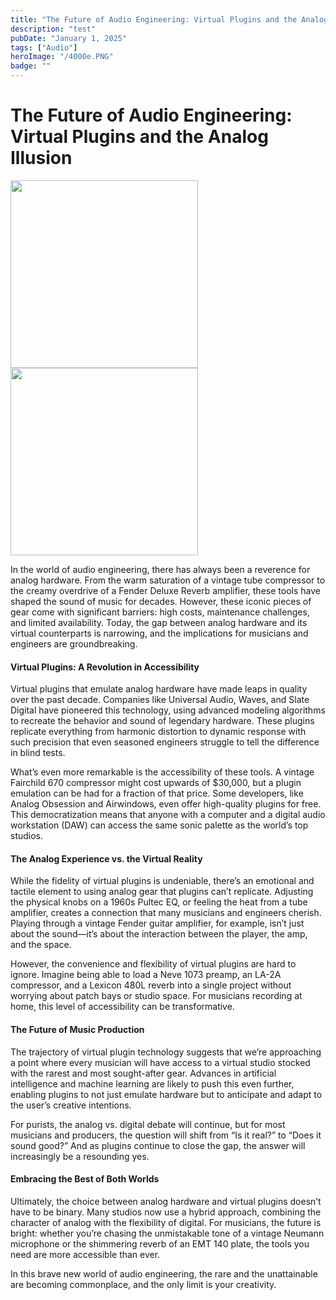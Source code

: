 ```yaml
---
title: "The Future of Audio Engineering: Virtual Plugins and the Analog Illusion"
description: "test"
pubDate: "January 1, 2025"
tags: ["Audio"]
heroImage: "/4000e.PNG"
badge: ""
---
```


# The Future of Audio Engineering: Virtual Plugins and the Analog Illusion

<img style="width:300px;height:300px" src="https://github.com/user-attachments/assets/7d79dcd6-2984-4bb2-ab72-8bdfb19ebd51">
<img style="width:300px;height:300px" src="https://github.com/user-attachments/assets/d511f468-6986-48de-87e3-778aa5937d9d">


In the world of audio engineering, there has always been a reverence for analog hardware. From the warm saturation of a vintage tube compressor to the creamy overdrive of a Fender Deluxe Reverb amplifier, these tools have shaped the sound of music for decades. However, these iconic pieces of gear come with significant barriers: high costs, maintenance challenges, and limited availability. Today, the gap between analog hardware and its virtual counterparts is narrowing, and the implications for musicians and engineers are groundbreaking.


#### Virtual Plugins: A Revolution in Accessibility

Virtual plugins that emulate analog hardware have made leaps in quality over the past decade. Companies like Universal Audio, Waves, and Slate Digital have pioneered this technology, using advanced modeling algorithms to recreate the behavior and sound of legendary hardware. These plugins replicate everything from harmonic distortion to dynamic response with such precision that even seasoned engineers struggle to tell the difference in blind tests.

What’s even more remarkable is the accessibility of these tools. A vintage Fairchild 670 compressor might cost upwards of $30,000, but a plugin emulation can be had for a fraction of that price. Some developers, like Analog Obsession and Airwindows, even offer high-quality plugins for free. This democratization means that anyone with a computer and a digital audio workstation (DAW) can access the same sonic palette as the world’s top studios.

#### The Analog Experience vs. the Virtual Reality

While the fidelity of virtual plugins is undeniable, there’s an emotional and tactile element to using analog gear that plugins can’t replicate. Adjusting the physical knobs on a 1960s Pultec EQ, or feeling the heat from a tube amplifier, creates a connection that many musicians and engineers cherish. Playing through a vintage Fender guitar amplifier, for example, isn’t just about the sound—it’s about the interaction between the player, the amp, and the space.

However, the convenience and flexibility of virtual plugins are hard to ignore. Imagine being able to load a Neve 1073 preamp, an LA-2A compressor, and a Lexicon 480L reverb into a single project without worrying about patch bays or studio space. For musicians recording at home, this level of accessibility can be transformative.

#### The Future of Music Production

The trajectory of virtual plugin technology suggests that we’re approaching a point where every musician will have access to a virtual studio stocked with the rarest and most sought-after gear. Advances in artificial intelligence and machine learning are likely to push this even further, enabling plugins to not just emulate hardware but to anticipate and adapt to the user’s creative intentions.

For purists, the analog vs. digital debate will continue, but for most musicians and producers, the question will shift from “Is it real?” to “Does it sound good?” And as plugins continue to close the gap, the answer will increasingly be a resounding yes.

#### Embracing the Best of Both Worlds

Ultimately, the choice between analog hardware and virtual plugins doesn’t have to be binary. Many studios now use a hybrid approach, combining the character of analog with the flexibility of digital. For musicians, the future is bright: whether you’re chasing the unmistakable tone of a vintage Neumann microphone or the shimmering reverb of an EMT 140 plate, the tools you need are more accessible than ever.

In this brave new world of audio engineering, the rare and the unattainable are becoming commonplace, and the only limit is your creativity.
